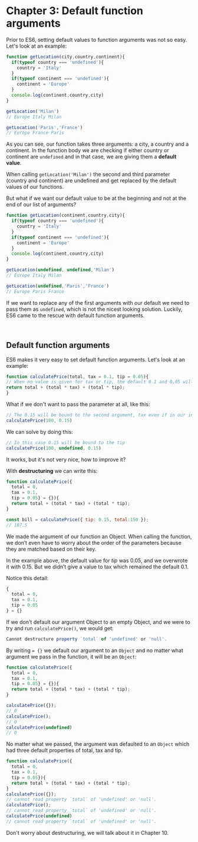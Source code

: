 # Chapter 3: Default function arguments

Prior to ES6, setting default values to function arguments was not so easy. Let's look at an example:

```javascript
function getLocation(city,country,continent){
  if(typeof country === 'undefined'){
    country = 'Italy'
  }
  if(typeof continent === 'undefined'){
    continent = 'Europe'
  }
  console.log(continent,country,city)
}

getLocation('Milan')
// Europe Italy Milan

getLocation('Paris','France')
// Europe France Paris
```

As you can see, our function takes three arguments: a city, a country and a continent. In the function body we are checking if either country or continent are `undefined` and in that case, we are giving them a **default value**.

When calling `getLocation('Milan')` the second and third parameter (country and continent) are undefined and get replaced by the default values of our functions.

But what if we want our default value to be at the beginning and not at the end of our list of arguments?

```javascript
function getLocation(continent,country,city){
  if(typeof country === 'undefined'){
    country = 'Italy'
  }
  if(typeof continent === 'undefined'){
    continent = 'Europe'
  }
  console.log(continent,country,city)
}

getLocation(undefined, undefined,'Milan')
// Europe Italy Milan

getLocation(undefined,'Paris','France')
// Europe Paris France
```

If we want to replace any of the first arguments with our default we need to pass them as `undefined`, which is not the nicest looking solution. Luckily, ES6 came to the rescue with default function arguments.

&nbsp;

## Default function arguments

ES6 makes it very easy to set default function arguments. Let's look at an example:

```javascript
function calculatePrice(total, tax = 0.1, tip = 0.05){
// When no value is given for tax or tip, the default 0.1 and 0.05 will be used
return total + (total * tax) + (total * tip);
}
```

What if we don't want to pass the parameter at all, like this:

```javascript
// The 0.15 will be bound to the second argument, tax even if in our intention it was to set 0.15 as the tip
calculatePrice(100, 0.15)
```

We can solve by doing this:

```javascript
// In this case 0.15 will be bound to the tip
calculatePrice(100, undefined, 0.15)
```

It works, but it's not very nice, how to improve it?

With **destructuring** we can write this:

```javascript
function calculatePrice({
  total = 0,
  tax = 0.1,
  tip = 0.05} = {}){
  return total + (total * tax) + (total * tip);
}

const bill = calculatePrice({ tip: 0.15, total:150 });
// 187.5
```

We made the argument of our function an Object. When calling the function, we don’t even have to worry about the order of the parameters because they are matched based on their key.

In the example above, the default value for *tip* was 0.05, and we overwrote it with 0.15. But we didn’t give a value to tax which remained the default 0.1.

Notice this detail:

```javascript
{
  total = 0,
  tax = 0.1,
  tip = 0.05
} = {}
```

If we don't default our argument Object to an empty Object, and we were to try and run `calculatePrice()`, we would get:

```JavaScript
Cannot destructure property `total` of 'undefined' or 'null'.
```

By writing `= {}` we default our argument to an `Object` and no matter what argument we pass in the function, it will be an `Object`:

```javascript
function calculatePrice({
  total = 0,
  tax = 0.1,
  tip = 0.05} = {}){
  return total + (total * tax) + (total * tip);
}

calculatePrice({});
// 0
calculatePrice();
// 0
calculatePrice(undefined)
// 0
```

No matter what we passed, the argument was defaulted to an `Object` which had three default properties of total, tax and tip.

```javascript
function calculatePrice({
  total = 0,
  tax = 0.1,
  tip = 0.05}){
  return total + (total * tax) + (total * tip);
}
calculatePrice({});
// cannot read property `total` of 'undefined' or 'null'.
calculatePrice();
// cannot read property `total` of 'undefined' or 'null'.
calculatePrice(undefined)
// cannot read property `total` of 'undefined' or 'null'.
```

Don't worry about destructuring, we will talk about it in Chapter 10.
